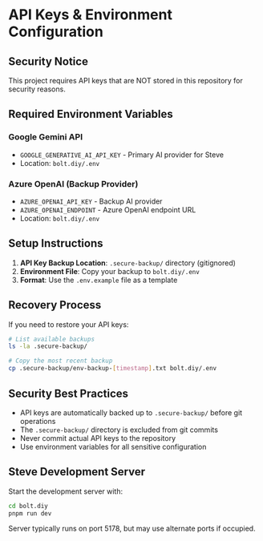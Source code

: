 # API Keys & Environment Configuration

## Security Notice
This project requires API keys that are NOT stored in this repository for security reasons.

## Required Environment Variables

### Google Gemini API
- `GOOGLE_GENERATIVE_AI_API_KEY` - Primary AI provider for Steve
- Location: `bolt.diy/.env`

### Azure OpenAI (Backup Provider)
- `AZURE_OPENAI_API_KEY` - Backup AI provider
- `AZURE_OPENAI_ENDPOINT` - Azure OpenAI endpoint URL
- Location: `bolt.diy/.env`

## Setup Instructions

1. **API Key Backup Location**: `.secure-backup/` directory (gitignored)
2. **Environment File**: Copy your backup to `bolt.diy/.env`
3. **Format**: Use the `.env.example` file as a template

## Recovery Process

If you need to restore your API keys:

```bash
# List available backups
ls -la .secure-backup/

# Copy the most recent backup
cp .secure-backup/env-backup-[timestamp].txt bolt.diy/.env
```

## Security Best Practices

- API keys are automatically backed up to `.secure-backup/` before git operations
- The `.secure-backup/` directory is excluded from git commits
- Never commit actual API keys to the repository
- Use environment variables for all sensitive configuration

## Steve Development Server

Start the development server with:

```bash
cd bolt.diy
pnpm run dev
```

Server typically runs on port 5178, but may use alternate ports if occupied.